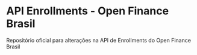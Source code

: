 # API Enrollments - Open Finance Brasil

Repositório oficial para alterações na API de Enrollments do Open Finance Brasil
